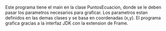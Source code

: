 Este programa tiene el main en la clase PuntosEcuacion, donde se le deben pasar los parametros necesarios para graficar.
Los parametros estan definidos en las demas clases y se basa en coordenadas (x,y). El programa grafica gracias a la
interfaz JDK con la extension de Frame.

